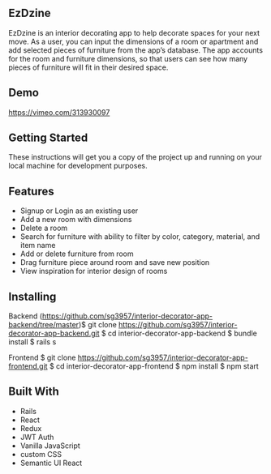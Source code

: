 ## EzDzine
EzDzine is an interior decorating app to help decorate spaces for your next move. As a user, you can input the dimensions of a room or apartment and add selected pieces of furniture from the app’s database. The app accounts for the room and furniture dimensions, so that users can see how many pieces of furniture will fit in their desired space.

## Demo
https://vimeo.com/313930097

## Getting Started
These instructions will get you a copy of the project up and running on your local machine for development purposes.

## Features
* Signup or Login as an existing user
* Add a new room with dimensions
* Delete a room
* Search for furniture with ability to filter by color, category, material, and item name
* Add or delete furniture from room
* Drag furniture piece around room and save new position
* View inspiration for interior design of rooms

## Installing
Backend (https://github.com/sg3957/interior-decorator-app-backend/tree/master)$ git clone https://github.com/sg3957/interior-decorator-app-backend.git
$ cd interior-decorator-app-backend
$ bundle install
$ rails s

Frontend
$ git clone https://github.com/sg3957/interior-decorator-app-frontend.git
$ cd interior-decorator-app-frontend
$ npm install 
$ npm start


## Built With
* Rails
* React
* Redux
* JWT Auth
* Vanilla JavaScript
* custom CSS
* Semantic UI React

